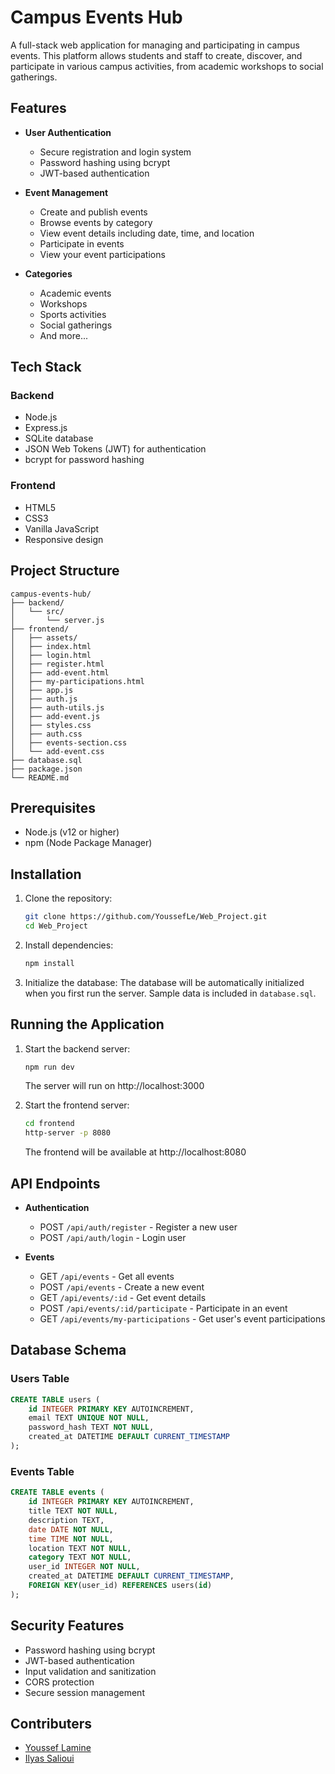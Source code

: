# Campus Events Hub

A full-stack web application for managing and participating in campus events. This platform allows students and staff to create, discover, and participate in various campus activities, from academic workshops to social gatherings.

## Features

- **User Authentication**
  - Secure registration and login system
  - Password hashing using bcrypt
  - JWT-based authentication

- **Event Management**
  - Create and publish events
  - Browse events by category
  - View event details including date, time, and location
  - Participate in events
  - View your event participations

- **Categories**
  - Academic events
  - Workshops
  - Sports activities
  - Social gatherings
  - And more...

## Tech Stack

### Backend
- Node.js
- Express.js
- SQLite database
- JSON Web Tokens (JWT) for authentication
- bcrypt for password hashing

### Frontend
- HTML5
- CSS3
- Vanilla JavaScript
- Responsive design

## Project Structure

```
campus-events-hub/
├── backend/
│   └── src/
│       └── server.js
├── frontend/
│   ├── assets/
│   ├── index.html
│   ├── login.html
│   ├── register.html
│   ├── add-event.html
│   ├── my-participations.html
│   ├── app.js
│   ├── auth.js
│   ├── auth-utils.js
│   ├── add-event.js
│   ├── styles.css
│   ├── auth.css
│   ├── events-section.css
│   └── add-event.css
├── database.sql
├── package.json
└── README.md
```

## Prerequisites

- Node.js (v12 or higher)
- npm (Node Package Manager)

## Installation

1. Clone the repository:
   ```bash
   git clone https://github.com/YoussefLe/Web_Project.git
   cd Web_Project
   ```

2. Install dependencies:
   ```bash
   npm install
   ```

3. Initialize the database:
   The database will be automatically initialized when you first run the server. Sample data is included in `database.sql`.

## Running the Application

1. Start the backend server:
   ```bash
   npm run dev
   ```
   The server will run on http://localhost:3000

2. Start the frontend server:
   ```bash
   cd frontend
   http-server -p 8080
   ```
   The frontend will be available at http://localhost:8080

## API Endpoints

- **Authentication**
  - POST `/api/auth/register` - Register a new user
  - POST `/api/auth/login` - Login user

- **Events**
  - GET `/api/events` - Get all events
  - POST `/api/events` - Create a new event
  - GET `/api/events/:id` - Get event details
  - POST `/api/events/:id/participate` - Participate in an event
  - GET `/api/events/my-participations` - Get user's event participations

## Database Schema

### Users Table
```sql
CREATE TABLE users (
    id INTEGER PRIMARY KEY AUTOINCREMENT,
    email TEXT UNIQUE NOT NULL,
    password_hash TEXT NOT NULL,
    created_at DATETIME DEFAULT CURRENT_TIMESTAMP
);
```

### Events Table
```sql
CREATE TABLE events (
    id INTEGER PRIMARY KEY AUTOINCREMENT,
    title TEXT NOT NULL,
    description TEXT,
    date DATE NOT NULL,
    time TIME NOT NULL,
    location TEXT NOT NULL,
    category TEXT NOT NULL,
    user_id INTEGER NOT NULL,
    created_at DATETIME DEFAULT CURRENT_TIMESTAMP,
    FOREIGN KEY(user_id) REFERENCES users(id)
);
```

## Security Features

- Password hashing using bcrypt
- JWT-based authentication
- Input validation and sanitization
- CORS protection
- Secure session management

## Contributers

- [Youssef Lamine](https://github.com/YoussefLe)
- [Ilyas Salioui](https://github.com/saliouiilyas)


